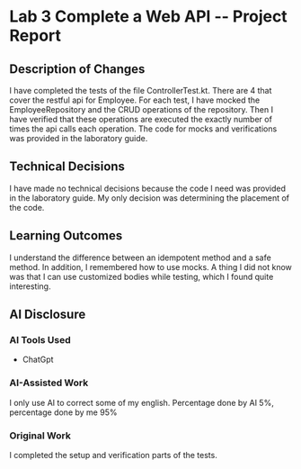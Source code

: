 # Lab 3 Complete a Web API -- Project Report

## Description of Changes
I have completed the tests of the file ControllerTest.kt. There are 4 that cover the restful api for Employee.
For each test, I have mocked the EmployeeRepository and the CRUD operations of the repository.
Then I have verified that these operations are executed the exactly number of times the api calls each operation.
The code for mocks and verifications was provided in the laboratory guide.

## Technical Decisions
I have made no technical decisions because the code I need was provided in the laboratory guide.
My only decision was determining the placement of the code.

## Learning Outcomes
I understand the difference between an idempotent method and a safe method. In addition, I remembered how to use mocks.
A thing I did not know was that I can use customized bodies while testing, which I found quite interesting. 

## AI Disclosure
### AI Tools Used
- ChatGpt

### AI-Assisted Work
I only use AI to correct some of my english.
Percentage done by AI 5%, percentage done by me 95%

### Original Work
I completed the setup and verification parts of the tests.